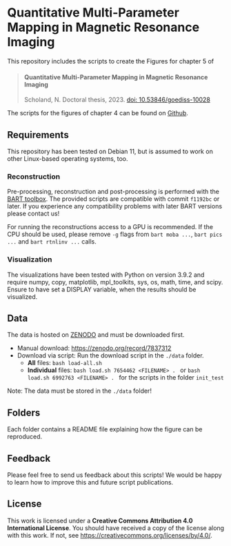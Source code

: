 # Quantitative Multi-Parameter Mapping in Magnetic Resonance Imaging

This repository includes the scripts to create the Figures for chapter 5 of

> #### Quantitative Multi-Parameter Mapping in Magnetic Resonance Imaging
> Scholand, N. Doctoral thesis, 2023.
> [doi: 10.53846/goediss-10028](http://dx.doi.org/10.53846/goediss-10028)

The scripts for the figures of chapter 4 can be found on [Github](https://github.com/mrirecon/bloch-moba).

## Requirements
This repository has been tested on Debian 11, but is assumed to work on other Linux-based operating systems, too.

### Reconstruction
Pre-processing, reconstruction and post-processing is performed with the [BART toolbox](https://github.com/mrirecon/bart).
The provided scripts are compatible with commit `f1192bc` or later.
If you experience any compatibility problems with later BART versions please contact us!

[//]: <> (FIXME: Add DOI for BART version including the Bloch model-based reconstruction)

For running the reconstructions access to a GPU is recommended.
If the CPU should be used, please remove `-g` flags from `bart moba ...`, `bart pics ...` and `bart rtnlinv ...` calls.

### Visualization
The visualizations have been tested with Python on version 3.9.2 and require numpy, copy, matplotlib, mpl_toolkits, sys, os, math, time, and scipy. Ensure to have set a DISPLAY variable, when the results should be visualized.

## Data
The data is hosted on [ZENODO](https://zenodo.org/) and must be downloaded first.

* Manual download: https://zenodo.org/record/7837312
* Download via script: Run the download script in the `./data` folder.
  * **All** files: `bash load-all.sh`
  * **Individual** files: `bash load.sh 7654462 <FILENAME> . ` or `bash load.sh 6992763 <FILENAME> . ` for the scripts in the folder `init_test`

Note: The data must be stored in the `./data` folder!


## Folders
Each folder contains a README file explaining how the figure can be reproduced.


[//]: <> (FIXME: Add Runtime!)

## Feedback
Please feel free to send us feedback about this scripts!
We would be happy to learn how to improve this and future script publications.


## License
This work is licensed under a **Creative Commons Attribution 4.0 International License**.
You should have received a copy of the license along with this
work. If not, see <https://creativecommons.org/licenses/by/4.0/>.